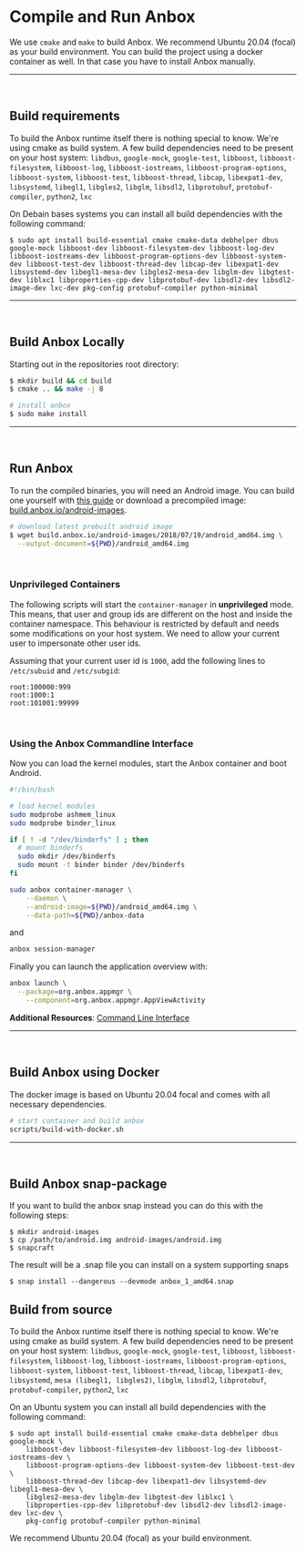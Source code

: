 # Compile and Run Anbox
We use `cmake` and `make` to build Anbox. We recommend Ubuntu 20.04 (focal) as your build environment.
You can build the project using a docker container as well. In that case you have to install Anbox manually.

____
&nbsp;
## **Build requirements**
To build the Anbox runtime itself there is nothing special to know. We're using
cmake as build system. A few build dependencies need to be present on your host
system:
`libdbus`, 
`google-mock`, 
`google-test`, 
`libboost`, 
`libboost-filesystem`, 
`libboost-log`, 
`libboost-iostreams`, 
`libboost-program-options`, 
`libboost-system`, 
`libboost-test`, 
`libboost-thread`, 
`libcap`, 
`libexpat1-dev`, 
`libsystemd`, 
`libegl1`, 
`libgles2`, 
`libglm`, 
`libsdl2`, 
`libprotobuf`, 
`protobuf-compiler`, 
`python2`, 
`lxc`

On Debain bases systems you can install all build dependencies with the following
command:
```
$ sudo apt install build-essential cmake cmake-data debhelper dbus google-mock libboost-dev libboost-filesystem-dev libboost-log-dev libboost-iostreams-dev libboost-program-options-dev libboost-system-dev libboost-test-dev libboost-thread-dev libcap-dev libexpat1-dev libsystemd-dev libegl1-mesa-dev libgles2-mesa-dev libglm-dev libgtest-dev liblxc1 libproperties-cpp-dev libprotobuf-dev libsdl2-dev libsdl2-image-dev lxc-dev pkg-config protobuf-compiler python-minimal
```
____
&nbsp;
## **Build Anbox Locally**
Starting out in the repositories root directory:
```sh
$ mkdir build && cd build
$ cmake .. && make -j 8

# install anbox
$ sudo make install
```

____
&nbsp;
## **Run Anbox**
To run the compiled binaries, you will need an Android image.
You can build one yourself with [this guide](docs/build-android.md) or download a precompiled image: [build.anbox.io/android-images](https://build.anbox.io/android-images/).
```sh
# download latest prebuilt android image
$ wget build.anbox.io/android-images/2018/07/19/android_amd64.img \
  --output-document=${PWD}/android_amd64.img
```

&nbsp;
### Unprivileged Containers
The following scripts will start the `container-manager` in **unprivileged** mode. 
This means, that user and group ids are different on the host and inside the container namespace. This behaviour is restricted by default and needs some modifications on your host system. We need to allow your current user to impersonate other user ids.

Assuming that your current user id is `1000`, add the following lines to `/etc/subuid` and `/etc/subgid`:
```
root:100000:999
root:1000:1
root:101001:99999
```

&nbsp;
### Using the Anbox Commandline Interface

Now you can load the kernel modules, start the Anbox container and boot Android.
```sh
#!/bin/bash

# load kernel modules
sudo modprobe ashmem_linux
sudo modprobe binder_linux

if [ ! -d "/dev/binderfs" ] ; then
  # mount binderfs 
  sudo mkdir /dev/binderfs
  sudo mount -t binder binder /dev/binderfs
fi

sudo anbox container-manager \
    --daemon \
    --android-image=${PWD}/android_amd64.img \
    --data-path=${PWD}/anbox-data
```
and
```sh
anbox session-manager
```

Finally you can launch the application overview with:
```sh
anbox launch \
  --package=org.anbox.appmgr \
    --component=org.anbox.appmgr.AppViewActivity
```

**Additional Resources**: [Command Line Interface](docs/cli.md)

____
&nbsp;
## **Build Anbox using Docker**
The docker image is based on Ubuntu 20.04 focal and comes with all necessary dependencies.
```sh
# start container and build anbox
scripts/build-with-docker.sh
```


____
&nbsp;
## **Build Anbox snap-package**
If you want to build the anbox snap instead you can do this with the following
steps:

```
$ mkdir android-images
$ cp /path/to/android.img android-images/android.img
$ snapcraft
```

The result will be a .snap file you can install on a system supporting snaps

```
$ snap install --dangerous --devmode anbox_1_amd64.snap
```




















## Build from source

To build the Anbox runtime itself there is nothing special to know. We're using
cmake as build system. A few build dependencies need to be present on your host
system:
`libdbus`, 
`google-mock`, 
`google-test`, 
`libboost`, 
`libboost-filesystem`, 
`libboost-log`, 
`libboost-iostreams`, 
`libboost-program-options`, 
`libboost-system`, 
`libboost-test`, 
`libboost-thread`, 
`libcap`, 
`libexpat1-dev`, 
`libsystemd`, 
`mesa (libegl1, libgles2)`, 
`libglm`, 
`libsdl2`, 
`libprotobuf`, 
`protobuf-compiler`, 
`python2`, 
`lxc`

On an Ubuntu system you can install all build dependencies with the following
command:

```
$ sudo apt install build-essential cmake cmake-data debhelper dbus google-mock \
    libboost-dev libboost-filesystem-dev libboost-log-dev libboost-iostreams-dev \
    libboost-program-options-dev libboost-system-dev libboost-test-dev \
    libboost-thread-dev libcap-dev libexpat1-dev libsystemd-dev libegl1-mesa-dev \
    libgles2-mesa-dev libglm-dev libgtest-dev liblxc1 \
    libproperties-cpp-dev libprotobuf-dev libsdl2-dev libsdl2-image-dev lxc-dev \
    pkg-config protobuf-compiler python-minimal
```
We recommend Ubuntu 20.04 (focal) as your build environment.
